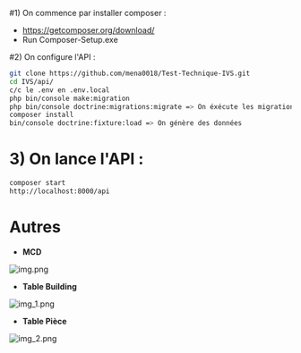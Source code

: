 #1) On commence par installer composer :
  * https://getcomposer.org/download/
  * Run Composer-Setup.exe

  
#2) On configure l'API :
```bash
git clone https://github.com/mena0018/Test-Technique-IVS.git
cd IVS/api/
c/c le .env en .env.local
php bin/console make:migration
php bin/console doctrine:migrations:migrate => On éxécute les migrations qui sont dans migrations/
composer install
bin/console doctrine:fixture:load => On génère des données
```

# 3) On lance l'API :

```bash
composer start
http://localhost:8000/api
```

 



# Autres
* **MCD**

![img.png](img.png)


* **Table Building**

![img_1.png](img_1.png)


* **Table Pièce**

![img_2.png](img_2.png)